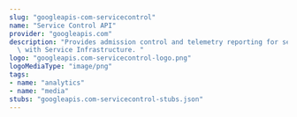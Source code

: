 ```yaml
---
slug: "googleapis-com-servicecontrol"
name: "Service Control API"
provider: "googleapis.com"
description: "Provides admission control and telemetry reporting for services integrated\
  \ with Service Infrastructure. "
logo: "googleapis.com-servicecontrol-logo.png"
logoMediaType: "image/png"
tags:
- name: "analytics"
- name: "media"
stubs: "googleapis.com-servicecontrol-stubs.json"
---
```

